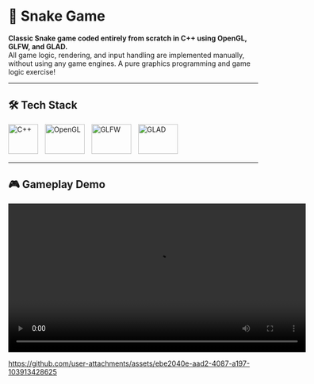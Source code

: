 # 🐍 Snake Game

**Classic Snake game coded entirely from scratch in C++ using OpenGL, GLFW, and GLAD.**  
All game logic, rendering, and input handling are implemented manually, without using any game engines. A pure graphics programming and game logic exercise!

---

## 🛠️ Tech Stack

<p>
  <img src="https://upload.wikimedia.org/wikipedia/commons/1/18/ISO_C%2B%2B_Logo.svg" alt="C++" width="60" height="60" style="margin-right:10px;">
  <img src="https://upload.wikimedia.org/wikipedia/commons/3/3d/OpenGL_logo.svg" alt="OpenGL" width="80" height="60" style="margin-right:10px;">
  <img src="https://upload.wikimedia.org/wikipedia/commons/0/07/GLFW_logo.svg" alt="GLFW" width="80" height="60" style="margin-right:10px;">
  <img src="https://raw.githubusercontent.com/Dav1dde/glad/master/logo/glad.svg" alt="GLAD" width="80" height="60">
</p>

---

## 🎮 Gameplay Demo

<video width="600" controls>
  <source src="media/snake_demo.mp4" type="video/mp4">
  Your browser does not support the video tag.
</video>



https://github.com/user-attachments/assets/ebe2040e-aad2-4087-a197-103913428625

